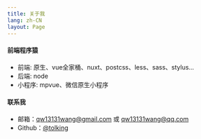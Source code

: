 ```yaml
---
title: 关于我
lang: zh-CN
layout: Page
---
```


#### 前端程序猿
- 前端: 原生、vue全家桶、nuxt、postcss、less、sass、stylus...
- 后端: node
- 小程序: mpvue、微信原生小程序

#### 联系我
- 邮箱：qw13131wang@gmail.com 或 qw13131wang@qq.com
- Github：[@tolking](https://github.com/tolking)

<!-- [theme](https://github.com/alexander-heimbuch/vuepress-theme-casper) -->